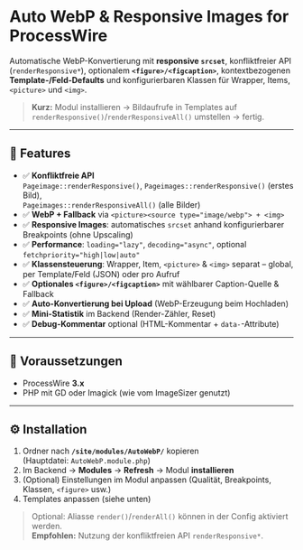 # Auto WebP & Responsive Images for ProcessWire

Automatische WebP-Konvertierung mit **responsive `srcset`**, konfliktfreier API (`renderResponsive*`), optionalem **`<figure>/<figcaption>`**, kontextbezogenen **Template-/Feld-Defaults** und konfigurierbaren Klassen für Wrapper, Items, `<picture>` und `<img>`.

> **Kurz:** Modul installieren → Bildaufrufe in Templates auf `renderResponsive()`/`renderResponsiveAll()` umstellen → fertig.

---

## 🚀 Features

- ✅ **Konfliktfreie API**  
  `Pageimage::renderResponsive()`, `Pageimages::renderResponsive()` (erstes Bild),  
  `Pageimages::renderResponsiveAll()` (alle Bilder)
- ✅ **WebP + Fallback** via `<picture><source type="image/webp"> + <img>`
- ✅ **Responsive Images**: automatisches `srcset` anhand konfigurierbarer Breakpoints (ohne Upscaling)
- ✅ **Performance**: `loading="lazy"`, `decoding="async"`, optional `fetchpriority="high|low|auto"`
- ✅ **Klassensteuerung**: Wrapper, Item, `<picture>` & `<img>` separat – global, per Template/Feld (JSON) oder pro Aufruf
- ✅ **Optionales `<figure>/<figcaption>`** mit wählbarer Caption-Quelle & Fallback
- ✅ **Auto-Konvertierung bei Upload** (WebP-Erzeugung beim Hochladen)
- ✅ **Mini-Statistik** im Backend (Render-Zähler, Reset)
- ✅ **Debug-Kommentar** optional (HTML-Kommentar + `data-`-Attribute)

---

## 🧩 Voraussetzungen

- ProcessWire **3.x**
- PHP mit GD oder Imagick (wie vom ImageSizer genutzt)

---

## ⚙️ Installation

1. Ordner nach **`/site/modules/AutoWebP/`** kopieren  
   (Hauptdatei: `AutoWebP.module.php`)
2. Im Backend → **Modules** → **Refresh** → Modul **installieren**
3. (Optional) Einstellungen im Modul anpassen (Qualität, Breakpoints, Klassen, `<figure>` usw.)
4. Templates anpassen (siehe unten)

> Optional: Aliasse `render()`/`renderAll()` können in der Config aktiviert werden.  
> **Empfohlen:** Nutzung der konfliktfreien API `renderResponsive*`.

